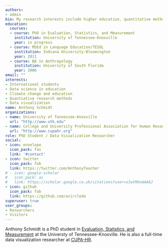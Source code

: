 ```yaml
---
authors:
- admin
bio: My research interests include higher education, quantitative methods, and data visualization.
education:
  courses:
  - course: PhD in Evaluation, Statistics, and Measurement
    institution: University of Tennessee-Knoxville
    year: in progress
  - course: MSEd in Language Education/TESOL
    institution: Indiana University-Bloomington
    year: 2011
  - course: BA in Anthropology
    institution: University of South Florida
    year: 2006
email: ""
interests:
- International students
- Data science in education
- Climate change and education
- Quantiative research methods
- Data visualization
name: Anthony Schmidt
organizations:
- name: University of Tennessee-Knoxville
  url: "http://www.utk.edu"
- name: College and University Professional Association for Human Resources (CUPA-HR)
  url: "http://www.cupahr.org"
role: PhD Student / Data Visualization Researcher
social:
- icon: envelope
  icon_pack: fas
  link: '#contact'
- icon: twitter
  icon_pack: fab
  link: https://twitter.com/AnthonyTeacher
# - icon: google-scholar
#   icon_pack: ai
#   link: https://scholar.google.co.uk/citations?user=sIwtMXoAAAAJ
- icon: github
  icon_pack: fab
  link: https://github.com/acircleda
superuser: true
user_groups:
- Researchers
- Visitors
---
```


Anthony Schmidt is a PhD student in [Evaluation, Statistics, and Measurement](https://epc.utk.edu/evaluation-statistics-measurement/) at the Universty of Tennessee-Knoxville. He is also a full-time data visualization researcher at [CUPA-HR](http://www.cupahr.org/). 
